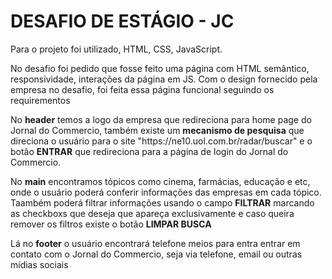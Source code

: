 <h1>DESAFIO DE ESTÁGIO - JC</h1>

<p>Para o projeto foi utilizado, HTML, CSS, JavaScript.</p>

<p>No desafio foi pedido que fosse feito uma página com HTML semântico, responsividade, interações da página em JS. Com o design fornecido pela empresa no desafio, foi feita essa página funcional seguindo os requirementos</p>

<p>No <b>header</b> temos a logo da empresa que redireciona para home page do Jornal do Commercio, também existe um <b>mecanismo de pesquisa</b> que direciona o usuário para o site "https://ne10.uol.com.br/radar/buscar" e o botão <b>ENTRAR</b> que redireciona para a página de login do Jornal do Commercio.</p>

<p>No <b>main</b> encontramos tópicos como cinema, farmácias, educação e etc, onde o usuário poderá conferir informações das empresas em cada tópico. Taambém poderá filtrar informações usando o campo <b>FILTRAR</b> marcando as checkboxs que deseja que apareça exclusivamente e caso queira remover os filtros existe o botão <b>LIMPAR BUSCA</b></p>

<p>Lá no <b>footer</b> o usuário encontrará telefone meios para entra entrar em contato com o Jornal do Commercio, seja via telefone, email ou outras mídias sociais</p>
